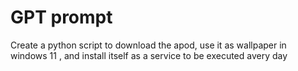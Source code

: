 GPT prompt
==========

Create a python script to download the apod, use it as wallpaper in windows 11 , and install itself as a service to be executed avery day